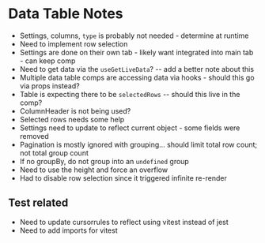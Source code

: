# Data Table Notes

- Settings, columns, `type` is probably not needed - determine at runtime
- Need to implement row selection
- Settings are done on their own tab - likely want integrated into main tab - can keep comp
- Need to get data via the `useGetLiveData`? -- add a better note about this
- Multiple data table comps are accessing data via hooks - should this go via props instead?
- Table is expecting there to be `selectedRows` -- should this live in the comp?
- ColumnHeader is not being used?
- Selected rows needs some help
- Settings need to update to reflect current object - some fields were removed
- Pagination is mostly ignored with grouping... should limit total row count; not total group count
- If no groupBy, do not group into an `undefined` group
- Need to use the height and force an overflow
- Had to disable row selection since it triggered infinite re-render

## Test related

- Need to update cursorrules to reflect using vitest instead of jest
- Need to add imports for vitest
